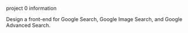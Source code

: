 project 0 information

Design a front-end for Google Search, Google Image Search, and Google Advanced Search.